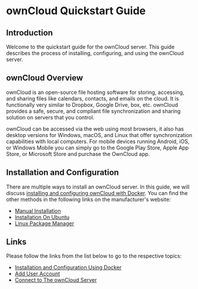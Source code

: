 # ownCloud Quickstart Guide

## Introduction


Welcome to the quickstart guide for the ownCloud server. This guide describes the process of installing, configuring, and using the ownCloud server.  

## ownCloud Overview


ownCloud is an open-source file hosting software for storing, accessing, and sharing files like calendars, contacts, and emails on the cloud.
It is functionally very similar to Dropbox, Google Drive, box, etc. ownCloud provides a safe, secure, and compliant file synchronization and sharing solution on servers that you control.  

ownCloud can be accessed via the web using most browsers, it also has desktop versions for Windows, macOS, and Linux that offer synchronization capabilities with local computers. For mobile devices running Android, iOS, or Windows Mobile you can simply go to the Google Play Store, Apple App Store, or Microsoft Store and purchase the OwnCloud app.  

## Installation and Configuration
 
There are multiple ways to install an ownCloud server. In this guide, we will discuss [installing and configuring ownCloud with Docker](./Markdown%20Pages/Docker.md). You can find the other methods in the following links on the manufacturer's website: 

*  [Manual Installation](https://doc.owncloud.com/server/10.6/admin_manual/installation/manual_installation/index.html/ "Manual Installation")
*  [Installation On Ubuntu](https://doc.owncloud.com/server/10.6/admin_manual/installation/quick_guides/index.html/ "Installation On Ubuntu")
*  [Linux Package Manager](https://doc.owncloud.com/server/10.6/admin_manual/installation/linux_packetmanager_install.html/ "Linux package Manager")  

## Links
Please follow the links from the list below to go to the respective topics:

* [Installation and Configuration Using Docker](./Docker.md)
* [Add User Account](./User%20accounts.md)
* [Connect to The ownCloud Server](./Connect%20to%20ownCloud.md) 
